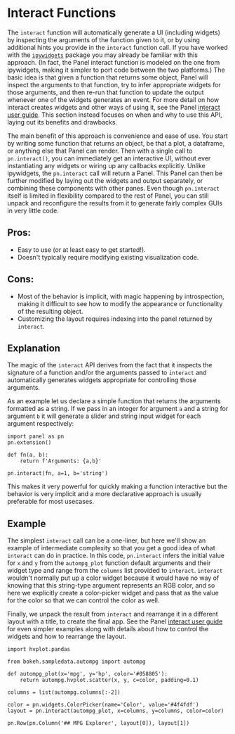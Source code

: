 # Interact Functions

The ``interact`` function will automatically generate a UI (including widgets) by inspecting the arguments of the function given to it, or by using additional hints you provide in the ``interact`` function call. If you have worked with the [``ipywidgets``](https://github.com/jupyter-widgets/ipywidgets) package you may already be familiar with this approach. (In fact, the Panel interact function is modeled on the one from ipywidgets, making it simpler to port code between the two platforms.) The basic idea is that given a function that returns some object, Panel will inspect the arguments to that function, try to infer appropriate widgets for those arguments, and then re-run that function to update the output whenever one of the widgets generates an event. For more detail on how interact creates widgets and other ways of using it, see the Panel [interact user guide](./Interact.md).  This section instead focuses on when and why to use this API, laying out its benefits and drawbacks.

The main benefit of this approach is convenience and ease of use.  You start by writing some function that returns an object, be that a plot, a dataframe, or anything else that Panel can render. Then with a single call to `pn.interact()`, you can immediately get an interactive UI, without ever instantiating any widgets or wiring up any callbacks explicitly. Unlike ipywidgets, the ``pn.interact`` call will return a Panel. This Panel can then be further modified by laying out the widgets and output separately, or combining these components with other panes. Even though `pn.interact` itself is limited in flexibility compared to the rest of Panel, you can still unpack and reconfigure the results from it to generate fairly complex GUIs in very little code.

## Pros:

+ Easy to use (or at least easy to get started!).
+ Doesn't typically require modifying existing visualization code.

## Cons:

- Most of the behavior is implicit, with magic happening by introspection, making it difficult to see how to modify the appearance or functionality of the resulting object.
- Customizing the layout requires indexing into the panel returned by `interact`.

## Explanation

The magic of the `interact` API derives from the fact that it inspects the signature of a function and/or the arguments passed to `interact` and automatically generates widgets appropriate for controlling those arguments.

As an example let us declare a simple function that returns the arguments formatted as a string. If we pass in an integer for argument `a` and a string for argument `b` it will generate a slider and string input widget for each argument respectively:

```{pyodide}
import panel as pn
pn.extension()

def fn(a, b):
    return f'Arguments: {a,b}'

pn.interact(fn, a=1, b='string')
```

This makes it very powerful for quickly making a function interactive but the behavior is very implicit and a more declarative approach is usually preferable for most usecases.

## Example

The simplest `interact` call can be a one-liner, but here we'll show an example of intermediate complexity so that you get a good idea of what `interact` can do in practice. In this code, ``pn.interact`` infers the initial value for `x` and `y` from the `autompg_plot` function default arguments and their widget type and range from the `columns` list provided to `interact`. `interact` wouldn't normally put up a color widget because it would have no way of knowing that this string-type argument represents an RGB color, and so here we explicitly create a color-picker widget and pass that as the value for the color so that we can control the color as well.

Finally, we unpack the result from `interact` and rearrange it in a different layout with a title, to create the final app. See the Panel [interact user guide](./Interact.md) for even simpler examples along with details about how to control the widgets and how to rearrange the layout.

```{pyodide}
import hvplot.pandas

from bokeh.sampledata.autompg import autompg

def autompg_plot(x='mpg', y='hp', color='#058805'):
    return autompg.hvplot.scatter(x, y, c=color, padding=0.1)

columns = list(autompg.columns[:-2])

color = pn.widgets.ColorPicker(name='Color', value='#4f4fdf')
layout = pn.interact(autompg_plot, x=columns, y=columns, color=color)

pn.Row(pn.Column('## MPG Explorer', layout[0]), layout[1])
```